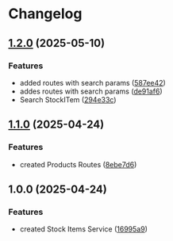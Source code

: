# Changelog

## [1.2.0](https://github.com/matheusguim21/festa-dos-bairros-api/compare/v1.1.0...v1.2.0) (2025-05-10)


### Features

* added routes with search params ([587ee42](https://github.com/matheusguim21/festa-dos-bairros-api/commit/587ee424a77d70a73caa24f855de4ccf4aa07851))
* addes routes with search params ([de91af6](https://github.com/matheusguim21/festa-dos-bairros-api/commit/de91af6daa29e3c2bfd03c574ede035295076b86))
* Search StockITem ([294e33c](https://github.com/matheusguim21/festa-dos-bairros-api/commit/294e33c88c59d05b6f7281d762a09f94abeae505))

## [1.1.0](https://github.com/matheusguim21/festa-dos-bairros-api/compare/v1.0.0...v1.1.0) (2025-04-24)


### Features

* created Products Routes ([8ebe7d6](https://github.com/matheusguim21/festa-dos-bairros-api/commit/8ebe7d6028c562e8aa8fb7a919da52e453122733))

## 1.0.0 (2025-04-24)


### Features

* created Stock Items Service ([16995a9](https://github.com/matheusguim21/festa-dos-bairros-api/commit/16995a904400f7f80d2d549713b521e5a1213b92))
